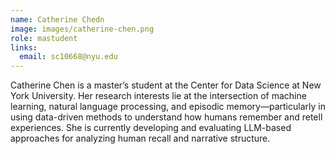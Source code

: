 ```yaml
---
name: Catherine Chedn
image: images/catherine-chen.png
role: mastudent
links:
  email: sc10668@nyu.edu
---
```



Catherine Chen is a master’s student at the Center for Data Science at New York University. Her research interests lie at the intersection of machine learning, natural language processing, and episodic memory—particularly in using data-driven methods to understand how humans remember and retell experiences. She is currently developing and evaluating LLM-based approaches for analyzing human recall and narrative structure.

